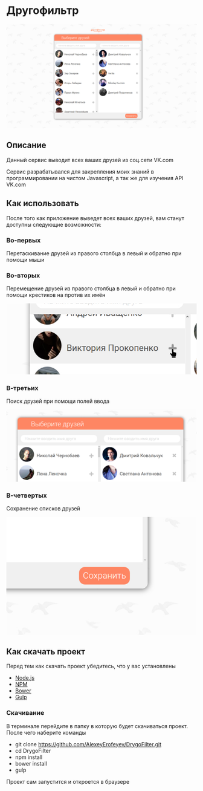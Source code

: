 # Другофильтр

![](README/logo.jpg)  

## Описание

Данный сервис выводит всех ваших друзей из соц.сети VK.com

Сервис разрабатывался для закрепления моих знаний в программировании на чистом Javascript, а так же для изучения API VK.com

## Как использовать

После того как приложение выведет всех ваших друзей, вам станут доступны следующие возможности:

### Во-первых

Перетаскивание друзей из правого столбца в левый и обратно при помощи мыши

### Во-вторых

Перемещение друзей из правого столбца в левый и обратно при помощи крестиков на против их имён

![](README/pointer.jpg)  

### В-третьих

Поиск друзей при помощи полей ввода

![](README/input.jpg)

### В-четвертых

Сохранение списков друзей

![](README/save.jpg)

## Как скачать проект

Перед тем как скачать проект убедитесь, что у вас установлены

*   [Node.js](https://nodejs.org/)
*   [NPM](https://www.npmjs.com/)
*   [Bower](http://bower.io/)
*   [Gulp](http://gulpjs.com/)

### Скачивание

В терминале перейдите в папку в которую будет скачиваться проект. После чего наберите команды

*   git clone https://github.com/AlexeyErofeyev/DrygoFilter.git
*   cd DrygoFilter
*   npm install
*   bower install
*   gulp

Проект сам запустится и откроется в браузере
